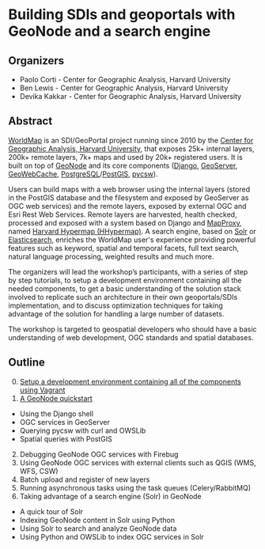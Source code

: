 # Building SDIs and geoportals with GeoNode and a search engine


## Organizers

* Paolo Corti - Center for Geographic Analysis, Harvard University
* Ben Lewis - Center for Geographic Analysis, Harvard University
* Devika Kakkar - Center for Geographic Analysis, Harvard University

## Abstract

[WorldMap](http://worldmap.harvard.edu/) is an SDI/GeoPortal project running since 2010 by the [Center for Geographic Analysis, Harvard University](http://gis.harvard.edu/), that exposes 25k+ internal layers, 200k+ remote layers, 7k+ maps and used by 20k+ registered users. It is built on top of [GeoNode](http://docs.geonode.org/) and its core components ([Django](https://www.djangoproject.com/), [GeoServer](http://geoserver.org/), [GeoWebCache](http://www.geowebcache.org/), [PostgreSQL](https://www.postgresql.org/)/[PostGIS](http://postgis.net/), [pycsw](http://pycsw.org/)).

Users can build maps with a web browser using the internal layers (stored in the PostGIS database and the filesystem and exposed by GeoServer as OGC web services) and the remote layers, exposed by external OGC and Esri Rest Web Services. Remote layers are harvested, health checked, processed and exposed with a system based on Django and [MapProxy](https://mapproxy.org/), named [Harvard Hypermap (HHypermap)](https://github.com/cga-harvard/HHypermap). A search engine, based on [Solr](http://lucene.apache.org/solr/) or [Elasticsearch](https://www.elastic.co/products/elasticsearch), enriches the WorldMap user's experience providing powerful features such as keyword, spatial and temporal facets, full text search, natural language processing, weighted results and much more.

The organizers will lead the workshop’s participants, with a series of step by step tutorials, to setup a development environment containing all the needed components, to get a basic understanding of the solution stack involved to replicate such an architecture in their own geoportals/SDIs implementation, and to discuss optimization techniques for taking advantage of the solution for handling a large number of datasets.

The workshop is targeted to geospatial developers who should have a basic understanding of web development, OGC standards and spatial databases.

## Outline

0. [Setup a development environment containing all of the components using Vagrant](00_setup.md)
1. [A GeoNode quickstart](01_GeoNode_Quickstart.md)
  * Using the Django shell
  * OGC services in GeoServer
  * Querying pycsw with curl and OWSLib
  * Spatial queries with PostGIS
2. Debugging GeoNode OGC services with Firebug
3. Using GeoNode OGC services with external clients such as QGIS (WMS, WFS, CSW)
4. Batch upload and register of new layers
5. Running asynchronous tasks using the task queues (Celery/RabbitMQ)
6. Taking advantage of a search engine (Solr) in GeoNode
  * A quick tour of Solr
  * Indexing GeoNode content in Solr using Python
  * Using Solr to search and analyze GeoNode data
  * Using Python and OWSLib to index OGC services in Solr
